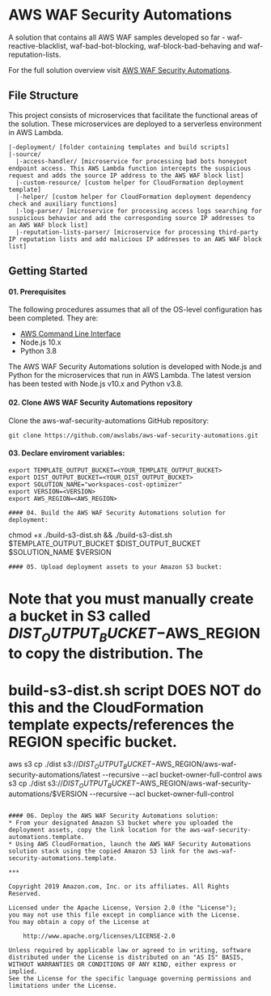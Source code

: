 # AWS WAF Security Automations
A solution that contains all AWS WAF samples developed so far - waf-reactive-blacklist, waf-bad-bot-blocking, waf-block-bad-behaving and waf-reputation-lists.

For the full solution overview visit [AWS WAF Security Automations](https://aws.amazon.com/answers/security/aws-waf-security-automations/).

## File Structure
This project consists of microservices that facilitate the functional areas of the solution. These microservices are deployed to a serverless environment in AWS Lambda.

```
|-deployment/ [folder containing templates and build scripts]
|-source/
  |-access-handler/ [microservice for processing bad bots honeypot endpoint access. This AWS Lambda function intercepts the suspicious request and adds the source IP address to the AWS WAF block list]
  |-custom-resource/ [custom helper for CloudFormation deployment template]
  |-helper/ [custom helper for CloudFormation deployment dependency check and auxiliary functions]
  |-log-parser/ [microservice for processing access logs searching for suspicious behavior and add the corresponding source IP addresses to an AWS WAF block list]
  |-reputation-lists-parser/ [microservice for processing third-party IP reputation lists and add malicious IP addresses to an AWS WAF block list]
```

## Getting Started

#### 01. Prerequisites
The following procedures assumes that all of the OS-level configuration has been completed. They are:

* [AWS Command Line Interface](https://aws.amazon.com/cli/)
* Node.js 10.x
* Python 3.8

The AWS WAF Security Automations solution is developed with Node.js and Python for the microservices that run in AWS Lambda. The latest version has been tested with Node.js v10.x and Python v3.8.

#### 02. Clone AWS WAF Security Automations repository
Clone the aws-waf-security-automations GitHub repository:

```
git clone https://github.com/awslabs/aws-waf-security-automations.git
```

#### 03. Declare enviroment variables:
```
export TEMPLATE_OUTPUT_BUCKET=<YOUR_TEMPLATE_OUTPUT_BUCKET>
export DIST_OUTPUT_BUCKET=<YOUR_DIST_OUTPUT_BUCKET>
export SOLUTION_NAME="workspaces-cost-optimizer"
export VERSION=<VERSION>
export AWS_REGION=<AWS_REGION>

#### 04. Build the AWS WAF Security Automations solution for deployment:
```
chmod +x ./build-s3-dist.sh && ./build-s3-dist.sh $TEMPLATE_OUTPUT_BUCKET $DIST_OUTPUT_BUCKET $SOLUTION_NAME $VERSION
```
#### 05. Upload deployment assets to your Amazon S3 bucket:
```
# Note that you must manually create a bucket in S3 called $DIST_OUTPUT_BUCKET-$AWS_REGION to copy the distribution. The
# build-s3-dist.sh script DOES NOT do this and the CloudFormation template expects/references the REGION specific bucket.

aws s3 cp ./dist s3://$DIST_OUTPUT_BUCKET-$AWS_REGION/aws-waf-security-automations/latest --recursive --acl bucket-owner-full-control
aws s3 cp ./dist s3://$DIST_OUTPUT_BUCKET-$AWS_REGION/aws-waf-security-automations/$VERSION --recursive --acl bucket-owner-full-control
```

#### 06. Deploy the AWS WAF Security Automations solution:
* From your designated Amazon S3 bucket where you uploaded the deployment assets, copy the link location for the aws-waf-security-automations.template.
* Using AWS CloudFormation, launch the AWS WAF Security Automations solution stack using the copied Amazon S3 link for the aws-waf-security-automations.template.

***

Copyright 2019 Amazon.com, Inc. or its affiliates. All Rights Reserved.

Licensed under the Apache License, Version 2.0 (the "License");
you may not use this file except in compliance with the License.
You may obtain a copy of the License at

    http://www.apache.org/licenses/LICENSE-2.0

Unless required by applicable law or agreed to in writing, software
distributed under the License is distributed on an "AS IS" BASIS,
WITHOUT WARRANTIES OR CONDITIONS OF ANY KIND, either express or implied.
See the License for the specific language governing permissions and
limitations under the License.
